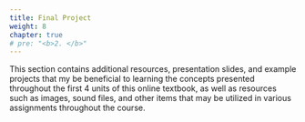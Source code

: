 ```yaml
---
title: Final Project
weight: 8
chapter: true
# pre: "<b>2. </b>"
---
```


This section contains additional resources, presentation slides, and example projects that my be beneficial to learning the concepts presented throughout the first 4 units of this online textbook, as well as resources such as images, sound files, and other items that may be utilized in various assignments throughout the course.